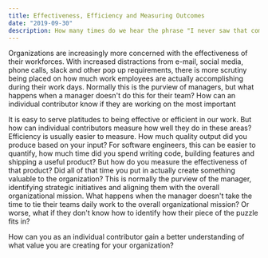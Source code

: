 ```yaml
---
title: Effectiveness, Efficiency and Measuring Outcomes
date: "2019-09-30"
description: How many times do we hear the phrase "I never saw that coming" in a situation where someone should have in fact, seen that coming? Why do the people we pay to see these things coming, so often miss it?
---
```


Organizations are increasingly more concerned with the effectiveness of their workforces. With increased distractions from e-mail, social media, phone calls, slack and other pop up requirements, there is more scrutiny being placed on how much work employees are actually accomplishing during their work days. Normally this is the purview of managers, but what happens when a manager doesn't do this for their team? How can an individual contributor know if they are working on the most important 

It is easy to serve platitudes to being effective or efficient in our work. But how can individual contributors measure how well they do in these areas? Efficiency is usually easier to measure. How much quality output did you produce based on your input? For software engineers, this can be easier to quantify, how much time did you spend writing code, building features and shipping a useful product? But how do you measure the effectiveness of that product? Did all of that time you put in actually create something valuable to the organization? This is normally the purview of the manager, identifying strategic initiatives and aligning them with the overall organizational mission. What happens when the manager doesn't take the time to tie their teams daily work to the overall organizational mission? Or worse, what if they don't know how to identify how their piece of the puzzle fits in? 

How can you as an individual contributor gain a better understanding of what value you are creating for your organization?